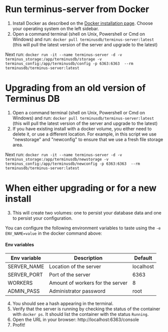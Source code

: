 # Run terminus-server from Docker

1. Install Docker as described on the [Docker installation page](https://docs.docker.com/install/). Choose your
   operating system on the left sidebar.
2. Open a command terminal (shell on Unix, Powershell or Cmd on Windows) and run: 
```docker pull terminusdb/terminus-server:latest```
(this will pull the latest version of the server and upgrade to the latest)

Next run:
```docker run -it --name terminus-server -d -v terminus_storage:/app/terminusdb/storage -v terminus_config:/app/terminusdb/config -p 6363:6363  --rm  terminusdb/terminus-server:latest```

# Upgrading from an old version of Terminus DB
1. Open a command terminal (shell on Unix, Powershell or Cmd on Windows) and run: 
```docker pull terminusdb/terminus-server:latest```
(this will pull the latest version of the server and upgrade to the latest)
2. If you have existing install with a docker volume, you either need to delete it, or use a different location. For example, in this script we use "newstorage" and "newconfig" to ensure that we use a fresh file storage area. 

Next run:
```docker run -it --name terminus-server -d -v terminus_storage:/app/terminusdb/newstorage -v terminus_config:/app/terminusdb/newconfig -p 6363:6363  --rm  terminusdb/terminus-server:latest```

# When either upgrading or for a new install

3. This will create two volumes: one to persist your database data and one to persist your configuration.

You can configure the following environment variables to taste using the `-e ENV_NAME=value` in the docker command above:

#### Env variables

| Env variable | Description                      | Default   |
|--------------|----------------------------------|-----------|
| SERVER_NAME  | Location of the server           | localhost |
| SERVER_PORT  | Port of the server               | 6363      |
| WORKERS      | Amount of workers for the server | 8         |
| ADMIN_PASS   | Administrator password           | root      |


4. You should see a hash appearing in the terminal.
5. Verify that the server is running by checking the status of the container with `docker ps`. It should
   list the container with the status `Running`.
6. Open the URL in your browser: http://localhost:6363/console
7. Profit!
